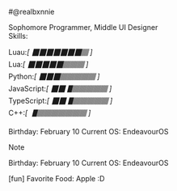 #@realbxnnie

Sophomore Programmer, Middle UI Designer\
Skills:

Luau:*[ 🮋🮋🮋🮋🮋🮋🮋🮐 ]*\
Lua:*[ 🮋🮋🮋🮋🮋🮐🮐🮐 ]*\
Python:*[ 🮋🮋🮋🮐🮐🮐🮐🮐 ]*\
JavaScript:*[ 🮋🮋🮉🮐🮐🮐🮐🮐 ]*\
TypeScript:*[ 🮋🮋🮉🮐🮐🮐🮐🮐 ]*\
C++:*[ 🮉🮐🮐🮐🮐🮐🮐🮐 ]*


Birthday: February 10
Current OS: EndeavourOS

> [!NOTE]
> Birthday: February 10
> Current OS: EndeavourOS
> 
> [fun] Favorite Food: Apple :D
